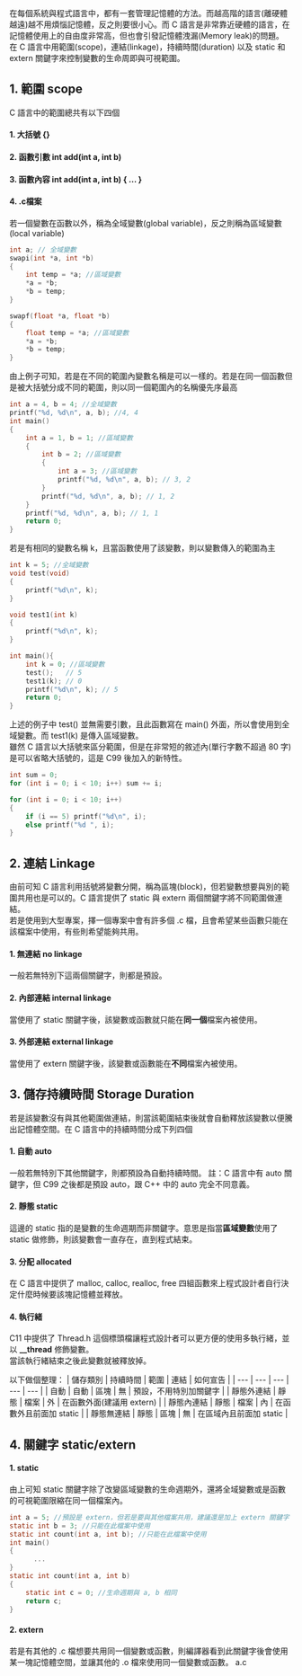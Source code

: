 在每個系統與程式語言中，都有一套管理記憶體的方法。而越高階的語言(離硬體越遠)越不用煩惱記憶體，反之則要很小心。而 C 語言是非常靠近硬體的語言，在記憶體使用上的自由度非常高，但也會引發記憶體洩漏(Memory leak)的問題。\
在 C 語言中用範圍(scope)，連結(linkage)，持續時間(duration) 以及 static 和 extern 關鍵字來控制變數的生命周即與可視範圍。
## 1. 範圍 scope
C 語言中的範圍總共有以下四個
#### 1. 大括號 {}
#### 2. 函數引數 int add(int a, int b)
#### 3. 函數內容 int add(int a, int b) { ... }
#### 4. .c檔案
若一個變數在函數以外，稱為全域變數(global variable)，反之則稱為區域變數(local variable)
```C
int a; // 全域變數
swapi(int *a, int *b)
{
    int temp = *a; //區域變數
    *a = *b;
    *b = temp;
}

swapf(float *a, float *b)
{
    float temp = *a; //區域變數
    *a = *b;
    *b = temp;
}
```
由上例子可知，若是在不同的範圍內變數名稱是可以一樣的。若是在同一個函數但是被大括號分成不同的範圍，則以同一個範圍內的名稱優先序最高
```C
int a = 4, b = 4; //全域變數
printf("%d, %d\n", a, b); //4, 4
int main()
{
    int a = 1, b = 1; //區域變數
    {
        int b = 2; //區域變數
        {
            int a = 3; //區域變數
            printf("%d, %d\n", a, b); // 3, 2
        }
        printf("%d, %d\n", a, b); // 1, 2
    }
    printf("%d, %d\n", a, b); // 1, 1
    return 0;
}
```
若是有相同的變數名稱 k，且當函數使用了該變數，則以變數傳入的範圍為主
```C
int k = 5; //全域變數
void test(void)
{
    printf("%d\n", k);
}

void test1(int k)
{
    printf("%d\n", k);
}

int main(){
    int k = 0; //區域變數
    test();   // 5
    test1(k); // 0
    printf("%d\n", k); // 5
    return 0;
}
```
上述的例子中 test() 並無需要引數，且此函數寫在 main() 外面，所以會使用到全域變數。而 test1(k) 是傳入區域變數。\
雖然 C 語言以大括號來區分範圍，但是在非常短的敘述內(單行字數不超過 80 字)是可以省略大括號的，這是 C99 後加入的新特性。
```C
int sum = 0;
for (int i = 0; i < 10; i++) sum += i;

for (int i = 0; i < 10; i++) 
{
    if (i == 5) printf("%d\n", i);
    else printf("%d ", i);
}
```

## 2. 連結 Linkage
由前可知 C 語言利用括號將變數分開，稱為區塊(block)，但若變數想要與別的範圍共用也是可以的。C 語言提供了 static 與 extern 兩個關鍵字將不同範圍做連結。\
若是使用到大型專案，擇一個專案中會有許多個 .c 檔，且會希望某些函數只能在該檔案中使用，有些則希望能夠共用。
#### 1. 無連結 no linkage
一般若無特別下這兩個關鍵字，則都是預設。
#### 2. 內部連結 internal linkage
當使用了 static 關鍵字後，該變數或函數就只能在**同一個**檔案內被使用。
#### 3. 外部連結 external linkage
當使用了 extern 關鍵字後，該變數或函數能在**不同**檔案內被使用。

## 3. 儲存持續時間 Storage Duration
若是該變數沒有與其他範圍做連結，則當該範圍結束後就會自動釋放該變數以便騰出記憶體空間。在 C 語言中的持續時間分成下列四個
#### 1. 自動 auto
一般若無特別下其他關鍵字，則都預設為自動持續時間。
註：C 語言中有 auto 關鍵字，但 C99 之後都是預設 auto，跟 C++ 中的 auto 完全不同意義。
#### 2. 靜態 static
這邊的 static 指的是變數的生命週期而非關鍵字。意思是指當**區域變數**使用了 static 做修飾，則該變數會一直存在，直到程式結束。
#### 3. 分配 allocated
在 C 語言中提供了 malloc, calloc, realloc, free 四組函數來上程式設計者自行決定什麼時候要該塊記憶體並釋放。
#### 4. 執行緒
C11 中提供了 Thread.h 這個標頭檔讓程式設計者可以更方便的使用多執行緒，並以 **__thread** 修飾變數。\
當該執行緒結束之後此變數就被釋放掉。

以下做個整理：
| 儲存類別 | 持續時間 | 範圍 | 連結 | 如何宣告 |
| --- | --- | --- | --- | --- |
| 自動 | 自動 | 區塊 | 無 | 預設，不用特別加關鍵字 |
| 靜態外連結 | 靜態 | 檔案 | 外 | 在函數外面(建議用 extern) |
| 靜態內連結 | 靜態 | 檔案 | 內 | 在函數外且前面加 static |
| 靜態無連結 | 靜態 | 區塊 | 無 | 在區域內且前面加 static |

## 4. 關鍵字 static/extern
#### 1. static
由上可知 static 關鍵字除了改變區域變數的生命週期外，還將全域變數或是函數的可視範圍限縮在同一個檔案內。
```C
int a = 5; //預設是 extern，但若是要與其他檔案共用，建議還是加上 extern 關鍵字
static int b = 3; //只能在此檔案中使用
static int count(int a, int b); //只能在此檔案中使用
int main()
{
      ...
}
static int count(int a, int b)
{
    static int c = 0; //生命週期與 a, b 相同
    return c;
}
```
#### 2. extern
若是有其他的 .c 檔想要共用同一個變數或函數，則編譯器看到此關鍵字後會使用某一塊記憶體空間，並讓其他的 .o 檔來使用同一個變數或函數。
a.c
```
